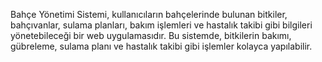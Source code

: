 Bahçe Yönetimi Sistemi, kullanıcıların bahçelerinde bulunan bitkiler, bahçıvanlar, sulama planları, bakım işlemleri ve hastalık takibi gibi bilgileri yönetebileceği bir web uygulamasıdır. Bu sistemde, bitkilerin bakımı, gübreleme, sulama planı ve hastalık takibi gibi işlemler kolayca yapılabilir.


